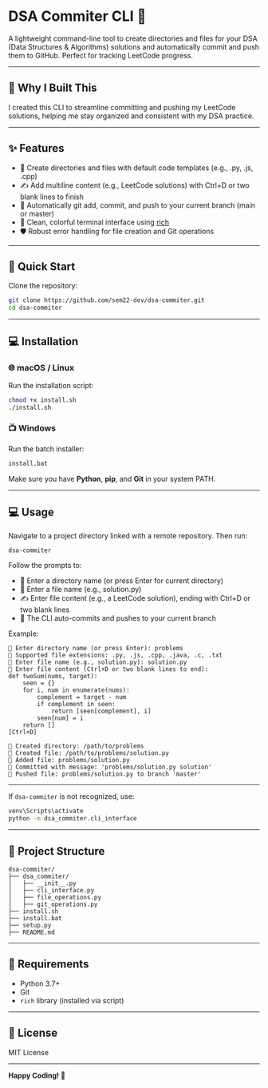# DSA Commiter CLI 🚀

A lightweight command-line tool to create directories and files for your DSA (Data Structures & Algorithms) solutions and automatically commit and push them to GitHub. Perfect for tracking LeetCode progress.

---

## 📌 Why I Built This

I created this CLI to streamline committing and pushing my LeetCode solutions, helping me stay organized and consistent with my DSA practice.

---

## ✨ Features

* 📁 Create directories and files with default code templates (e.g., .py, .js, .cpp)
* ✍️ Add multiline content (e.g., LeetCode solutions) with Ctrl+D or two blank lines to finish
* 🔄 Automatically git add, commit, and push to your current branch (main or master)
* 🎨 Clean, colorful terminal interface using [rich](https://github.com/Textualize/rich)
* 🛡️ Robust error handling for file creation and Git operations

---

## 🚀 Quick Start

Clone the repository:

```bash
git clone https://github.com/sem22-dev/dsa-commiter.git
cd dsa-commiter
```

---

## 💻 Installation

### 🌐 macOS / Linux

Run the installation script:

```bash
chmod +x install.sh
./install.sh
```

### 📺 Windows

Run the batch installer:

```cmd
install.bat
```

Make sure you have **Python**, **pip**, and **Git** in your system PATH.

---

## 💻 Usage

Navigate to a project directory linked with a remote repository. Then run:

```bash
dsa-commiter
```

Follow the prompts to:

* 📂 Enter a directory name (or press Enter for current directory)
* 📄 Enter a file name (e.g., solution.py)
* ✍️ Enter file content (e.g., a LeetCode solution), ending with Ctrl+D or two blank lines
* 🔄 The CLI auto-commits and pushes to your current branch

Example:

```
📁 Enter directory name (or press Enter): problems
📝 Supported file extensions: .py, .js, .cpp, .java, .c, .txt
📄 Enter file name (e.g., solution.py): solution.py
📝 Enter file content (Ctrl+D or two blank lines to end):
def twoSum(nums, target):
    seen = {}
    for i, num in enumerate(nums):
        complement = target - num
        if complement in seen:
            return [seen[complement], i]
        seen[num] = i
    return []
[Ctrl+D]

📅 Created directory: /path/to/problems
📅 Created file: /path/to/problems/solution.py
🔢 Added file: problems/solution.py
📅 Committed with message: 'problems/solution.py solution'
🛁 Pushed file: problems/solution.py to branch 'master'
```

---

If `dsa-commiter` is not recognized, use:

```cmd
venv\Scripts\activate
python -m dsa_commiter.cli_interface
```

---

## 📁 Project Structure

```
dsa-commiter/
├── dsa_commiter/
│   ├── __init__.py
│   ├── cli_interface.py
│   ├── file_operations.py
│   ├── git_operations.py
├── install.sh
├── install.bat
├── setup.py
├── README.md
```

---

## 📜 Requirements

* Python 3.7+
* Git
* `rich` library (installed via script)

---

## 📄 License

MIT License

---

**Happy Coding! 🎉**

